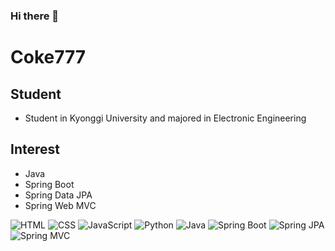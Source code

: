 ### Hi there 👋
# Coke777
## Student
* Student in Kyonggi University and majored in Electronic Engineering
## Interest
* Java 
* Spring Boot
* Spring Data JPA
* Spring Web MVC

<img alt="HTML" src ="https://img.shields.io/badge/_-HTML-green"> <img alt="CSS" src ="https://img.shields.io/badge/_-CSS-red"> <img alt="JavaScript" src ="https://img.shields.io/badge/_-JavaScript-purple"> <img alt="Python" src ="https://img.shields.io/badge/_-Python-blue"> <img alt="Java" src ="https://img.shields.io/badge/_-Java-yellow"> <img alt="Spring Boot" src ="https://img.shields.io/badge/_-Spring Boot-green"> <img alt="Spring JPA" src ="https://img.shields.io/badge/_-Spring JPA-black"> <img alt="Spring MVC" src ="https://img.shields.io/badge/_-Spring MVC-blue">

